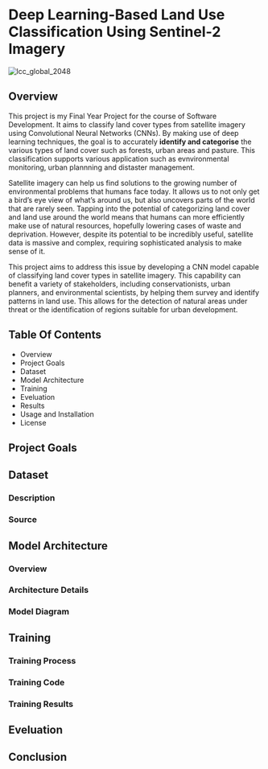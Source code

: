 # Deep Learning-Based Land Use Classification Using Sentinel-2 Imagery
![lcc_global_2048](https://github.com/StaticRevo/Deep-Learning-Based-Land-Use-Classification-Using-Sentinel-2-Imagery/assets/116385849/66458441-3032-439f-81a4-75b43a13d21e)

## Overview
This project is my Final Year Project for the course of Software Development. It aims to classify land cover types from satellite imagery using Convolutional Neural Networks (CNNs). By making use of deep learning techniques, the goal is to accurately **identify and categorise** the various types of land cover such as forests, urban areas and pasture. This classification supports various application such as evnvironmental monitoring, urban plannning and distaster management.

Satellite imagery can help us find solutions to the growing number of environmental problems that humans face today. It allows us to not only get a bird’s eye view of what’s around us, but also uncovers parts of the world that are rarely seen. Tapping into the potential of categorizing land cover and land use around the world means that humans can more efficiently make use of natural resources, hopefully lowering cases of waste and deprivation. However, despite its potential to be incredibly useful, satellite data is massive and complex, requiring sophisticated analysis to make sense of it.

This project aims to address this issue by developing a CNN model capable of classifying land cover types in satellite imagery. This capability can benefit a variety of stakeholders, including conservationists, urban planners, and environmental scientists, by helping them survey and identify patterns in land use. This allows for the detection of natural areas under threat or the identification of regions suitable for urban development.

## Table Of Contents
- Overview
- Project Goals
- Dataset
- Model Architecture
- Training
- Eveluation
- Results
- Usage and Installation
- License

## Project Goals

## Dataset

### Description

### Source

## Model Architecture
### Overview
### Architecture Details
### Model Diagram

## Training 
### Training Process
### Training Code
### Training Results

## Eveluation 

## Conclusion 

